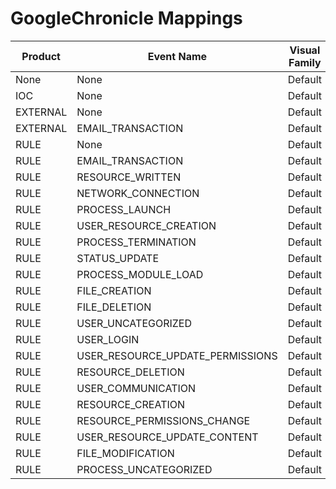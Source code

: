 # GoogleChronicle Mappings
|Product|Event Name|Visual Family|
|-------|----------|-------------|
|None|None|Default|
|IOC|None|Default|
|EXTERNAL|None|Default|
|EXTERNAL|EMAIL_TRANSACTION|Default|
|RULE|None|Default|
|RULE|EMAIL_TRANSACTION|Default|
|RULE|RESOURCE_WRITTEN|Default|
|RULE|NETWORK_CONNECTION|Default|
|RULE|PROCESS_LAUNCH|Default|
|RULE|USER_RESOURCE_CREATION|Default|
|RULE|PROCESS_TERMINATION|Default|
|RULE|STATUS_UPDATE|Default|
|RULE|PROCESS_MODULE_LOAD|Default|
|RULE|FILE_CREATION|Default|
|RULE|FILE_DELETION|Default|
|RULE|USER_UNCATEGORIZED|Default|
|RULE|USER_LOGIN|Default|
|RULE|USER_RESOURCE_UPDATE_PERMISSIONS|Default|
|RULE|RESOURCE_DELETION|Default|
|RULE|USER_COMMUNICATION|Default|
|RULE|RESOURCE_CREATION|Default|
|RULE|RESOURCE_PERMISSIONS_CHANGE|Default|
|RULE|USER_RESOURCE_UPDATE_CONTENT|Default|
|RULE|FILE_MODIFICATION|Default|
|RULE|PROCESS_UNCATEGORIZED|Default|
